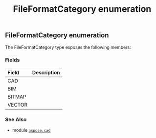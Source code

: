 ﻿---
title: FileFormatCategory enumeration
second_title: Aspose.CAD for Python via .NET API References
description: 
type: docs
weight: 720
url: /python-net/aspose.cad/fileformatcategory/
is_root: false
---

## FileFormatCategory enumeration



The FileFormatCategory type exposes the following members:

### Fields
| Field | Description |
| :- | :- |
| CAD |  |
| BIM |  |
| BITMAP |  |
| VECTOR |  |



### See Also
* module [`aspose.cad`](..)
